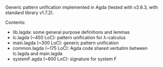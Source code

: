 Generic pattern unification implemented in Agda (tested with v2.6.3, with standard library v1.7.2).

Contents:
- lib.lagda: some general purpose definitions and lemmas
- lc.lagda (~450 LoC): pattern unification for λ-calculus
- main.lagda (~300 LoC): generic pattern unification
- common.lagda (~175 LoC): Agda code shared verbatim between lc.lagda and main.lagda
- systemF.agda (~800 LoC): signature for system F
